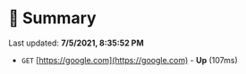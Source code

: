 # 📖 Summary
Last updated: **7/5/2021, 8:35:52 PM**

- `GET` [https://google.com](https://google.com) - **Up** (107ms)
